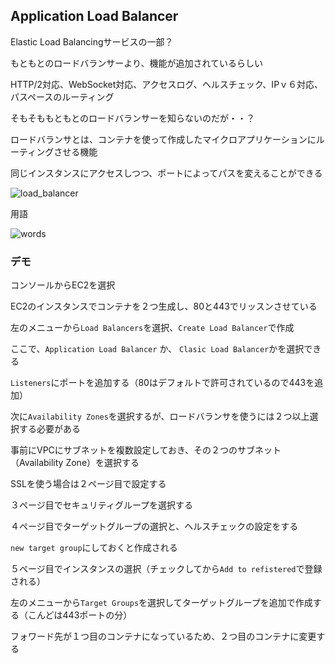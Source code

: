 ## Application Load Balancer

Elastic Load Balancingサービスの一部？

もともとのロードバランサーより、機能が追加されているらしい

HTTP/2対応、WebSocket対応、アクセスログ、ヘルスチェック、IPｖ６対応、パスペースのルーティング

そもそももともとのロードバランサーを知らないのだが・・？

ロードバランサとは、コンテナを使って作成したマイクロアプリケーションにルーティングさせる機能

同じインスタンスにアクセスしつつ、ポートによってパスを変えることができる

![load_balancer](https://user-images.githubusercontent.com/56820273/106383363-c60a1e80-6408-11eb-9216-430eff009311.png)

用語

![words](https://user-images.githubusercontent.com/56820273/106383392-fc479e00-6408-11eb-8a18-2c46b298aa12.png)

### デモ

コンソールからEC2を選択

EC2のインスタンスでコンテナを２つ生成し、80と443でリッスンさせている

左のメニューから`Load Balancers`を選択、`Create Load Balancer`で作成

ここで、`Application Load Balancer` か、 `Clasic Load Balancer`かを選択できる

`Listeners`にポートを追加する（80はデフォルトで許可されているので443を追加）

次に`Availability Zones`を選択するが、ロードバランサを使うには２つ以上選択する必要がある

事前にVPCにサブネットを複数設定しておき、その２つのサブネット（Availability Zone）を選択する

SSLを使う場合は２ページ目で設定する

３ページ目でセキュリティグループを選択する

４ページ目でターゲットグループの選択と、ヘルスチェックの設定をする

`new target group`にしておくと作成される

５ページ目でインスタンスの選択（チェックしてから`Add to refistered`で登録される）

左のメニューから`Target Groups`を選択してターゲットグループを追加で作成する（こんどは443ポートの分）

フォワード先が１つ目のコンテナになっているため、２つ目のコンテナに変更する


